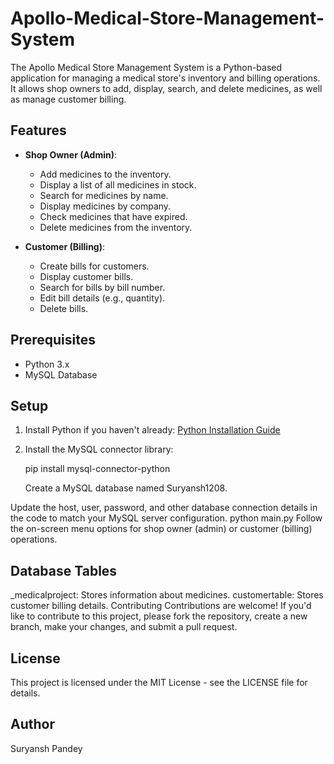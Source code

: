 # Apollo-Medical-Store-Management-System

The Apollo Medical Store Management System is a Python-based application for managing a medical store's inventory and billing operations. It allows shop owners to add, display, search, and delete medicines, as well as manage customer billing.

## Features

- **Shop Owner (Admin)**:
  - Add medicines to the inventory.
  - Display a list of all medicines in stock.
  - Search for medicines by name.
  - Display medicines by company.
  - Check medicines that have expired.
  - Delete medicines from the inventory.

- **Customer (Billing)**:
  - Create bills for customers.
  - Display customer bills.
  - Search for bills by bill number.
  - Edit bill details (e.g., quantity).
  - Delete bills.

## Prerequisites

- Python 3.x
- MySQL Database

## Setup

1. Install Python if you haven't already: [Python Installation Guide](https://www.python.org/downloads/)

2. Install the MySQL connector library:

   pip install mysql-connector-python

   Create a MySQL database named Suryansh1208.

Update the host, user, password, and other database connection details in the code to match your MySQL server configuration.
python main.py
Follow the on-screen menu options for shop owner (admin) or customer (billing) operations.

## Database Tables
_medicalproject: Stores information about medicines.
customertable: Stores customer billing details.
Contributing
Contributions are welcome! If you'd like to contribute to this project, please fork the repository, create a new branch, make your changes, and submit a pull request.

## License
This project is licensed under the MIT License - see the LICENSE file for details.

## Author
Suryansh Pandey






